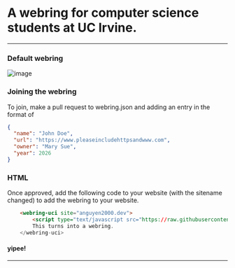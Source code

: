 # A webring for computer science students at UC Irvine. 
***
### Default webring
![image](https://github.com/user-attachments/assets/4f4b357a-e321-4647-a3ca-e6e4551fe53d)

### Joining the webring
To join, make a pull request to webring.json and adding an entry in the format of 
```json
{
  "name": "John Doe",
  "url": "https://www.pleaseincludehttpsandwww.com",
  "owner": "Mary Sue",
  "year": 2026
}
```

### HTML
Once approved, add the following code to your website (with the sitename changed) to add the webring to your website. 

```html
    <webring-uci site="anguyen2000.dev">
        <script type="text/javascript src="https://raw.githubusercontent.com/toeeeee/uci-webring/refs/heads/main/makeWidget.js"> 
        This turns into a webring.
    </webring-uci>
```

#### yipee!
***
